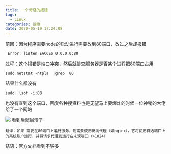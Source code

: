 ```yaml
---
title: 一个奇怪的报错
tags:
  - Linux
categories: 运维
date: 2020-05-19 17:24:08
---
```


前因：因为程序需要node的启动进行需要改到80端口，改过之后却报错

     Error: listen EACCES 0.0.0.0:80

过程：这个报错是端口冲突，然后就排查服务器是否某个进程把80端口占用

    sudo netstat -ntpla  |grep  80

结果什么都没有

    sudo  lsof -i:80

也没有查到这个端口，百度各种搜资料也是无望马上要爆炸的时候一位神秘的大佬给了一个网站

![](../1.png)
看到后就崩溃了

    翻译：如果 需要在80端口上运行服务，则需要使用反向代理（如nginx），它将使用首选端口上的系统账户运行，并将请求代理到运行在未观端口（>1024）

结语：官方文档看到不够多